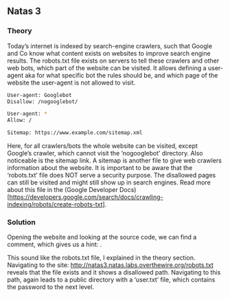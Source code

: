 ## Natas 3

### Theory
Today’s internet is indexed by search-engine crawlers, such that Google and Co know what content exists on websites to improve search engine results. The robots.txt file exists on servers to tell these crawlers and other web bots, which part of the website can be visited. It allows defining a user-agent aka for what specific bot the rules should be, and which page of the website the user-agent is not allowed to visit.  
```bash
User-agent: Googlebot
Disallow: /nogooglebot/

User-agent: *
Allow: /

Sitemap: https://www.example.com/sitemap.xml
```

Here, for all crawlers/bots the whole website can be visited, except Google’s crawler, which cannot visit the ’nogooglebot’ directory. Also noticeable is the sitemap link. A sitemap is another file to give web crawlers information about the website.
It is important to be aware that the ‘robots.txt’ file does NOT serve a security purpose. The disallowed pages can still be visited and might still show up in search engines. Read more about this file in the (Google Developer Docs)[https://developers.google.com/search/docs/crawling-indexing/robots/create-robots-txt].   


### Solution

Opening the website and looking at the source code, we can find a comment, which gives us a hint: <!-- No more information leaks!! Not even Google will find it this time... -->.

This sound like the robots.txt file, I explained in the theory section. Navigating to the site: http://natas3.natas.labs.overthewire.org/robots.txt reveals that the file exists and it shows a disallowed path. Navigating to this path, again leads to a public directory with a ‘user.txt’ file, which contains the password to the next level.


